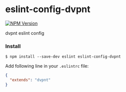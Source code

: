 # eslint-config-dvpnt
[![NPM Version](https://img.shields.io/npm/v/eslint-config-dvpnt.svg)](https://www.npmjs.com/package/eslint-config-dvpnt)

dvpnt eslint config

### Install
    $ npm install --save-dev eslint eslint-config-dvpnt


Add following line in your `.eslintrc` file:

```json
{
  "extends": "dvpnt"
}
```
